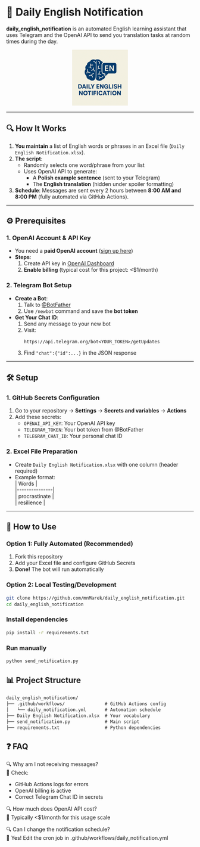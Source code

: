 # 🧠 Daily English Notification  

**daily_english_notification** is an automated English learning assistant that uses Telegram and the OpenAI API to send you translation tasks at random times during the day.  

<p align="center">  
  <img src="icon.png" alt="Daily English Notification Icon" width="150"/>  
</p>  

---

## 🔍 How It Works  

1. **You maintain** a list of English words or phrases in an Excel file (`Daily English Notification.xlsx`).  
2. **The script**:  
   - Randomly selects one word/phrase from your list  
   - Uses OpenAI API to generate:  
     - A **Polish example sentence** (sent to your Telegram)  
     - The **English translation** (hidden under spoiler formatting)  
3. **Schedule**: Messages are sent every 2 hours between **8:00 AM and 8:00 PM** (fully automated via GitHub Actions).  

---

## ⚙️ Prerequisites  

### 1. **OpenAI Account & API Key**  
- You need a **paid OpenAI account** ([sign up here](https://platform.openai.com/signup))  
- **Steps**:  
  1. Create API key in [OpenAI Dashboard](https://platform.openai.com/account/api-keys)  
  2. **Enable billing** (typical cost for this project: <$1/month)  

### 2. **Telegram Bot Setup**  
- **Create a Bot**:  
  1. Talk to [@BotFather](https://t.me/BotFather)  
  2. Use `/newbot` command and save the **bot token**  
- **Get Your Chat ID**:  
  1. Send any message to your new bot  
  2. Visit:  
     ```  
     https://api.telegram.org/bot<YOUR_TOKEN>/getUpdates  
     ```  
  3. Find `"chat":{"id":...}` in the JSON response  

---

## 🛠️ Setup  

### 1. **GitHub Secrets Configuration**  
1. Go to your repository → **Settings** → **Secrets and variables** → **Actions**  
2. Add these secrets:  
   - `OPENAI_API_KEY`: Your OpenAI API key  
   - `TELEGRAM_TOKEN`: Your bot token from @BotFather  
   - `TELEGRAM_CHAT_ID`: Your personal chat ID  

### 2. **Excel File Preparation**  
- Create `Daily English Notification.xlsx` with one column (header required)  
- Example format:  
  | Words         |  
  |---------------|  
  | procrastinate |  
  | resilience    |  

---

## 🚀 How to Use  

### **Option 1: Fully Automated (Recommended)**  
1. Fork this repository  
2. Add your Excel file and configure GitHub Secrets  
3. **Done!** The bot will run automatically  

### **Option 2: Local Testing/Development**  
```bash  
git clone https://github.com/mnMarek/daily_english_notification.git  
cd daily_english_notification
```

### Install dependencies
```bash
pip install -r requirements.txt
```

### Run manually
```bash
python send_notification.py
```

## 📊 Project Structure
```
daily_english_notification/  
├── .github/workflows/               # GitHub Actions config  
│   └── daily_notification.yml       # Automation schedule  
├── Daily English Notification.xlsx  # Your vocabulary  
├── send_notification.py             # Main script  
├── requirements.txt                 # Python dependencies
```

## ❓ FAQ
🔍 Why am I not receiving messages?\
📌 Check:
- GitHub Actions logs for errors
- OpenAI billing is active
- Correct Telegram Chat ID in secrets

🔍 How much does OpenAI API cost?\
📌 Typically <$1/month for this usage scale

🔍 Can I change the notification schedule?\
📌 Yes! Edit the cron job in .github/workflows/daily_notification.yml
